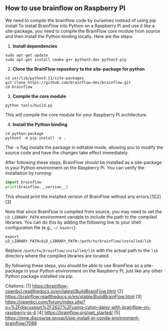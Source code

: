 ## How to use brainflow on Raspberry PI
We need to compile the brainflow code by ourselves instead of using pip install
To install BrainFlow into Python on a Raspberry Pi and use it like a site-package, you need to compile the BrainFlow core module from source and then install the Python binding locally. Here are the steps:

1. **Install dependencies**
```
sudo apt-get update
sudo apt-get install cmake g++ python3-dev python3-pip
```

2. **Clone the BrainFlow repository to the site-package for python**
```
cd usr/lib/python3.11/site-packages
git clone https://github.com/brainflow-dev/brainflow.git
cd brainflow
```

3. **Compile the core module**
```
python tools/build.py
```
This will compile the core module for your Raspberry Pi architecture.

4. **Install the Python binding**
```
cd python-package
python3 -m pip install -e .
```
The `-e` flag installs the package in editable mode, allowing you to modify the source code and have the changes take effect immediately.

After following these steps, BrainFlow should be installed as a site-package in your Python environment on the Raspberry Pi. You can verify the installation by running:

```python
import brainflow
print(brainflow.__version__)
```

This should print the installed version of BrainFlow without any errors.[1][2][3]

Note that since BrainFlow is compiled from source, you may need to set the `LD_LIBRARY_PATH` environment variable to include the path to the compiled libraries. You can do this by adding the following line to your shell configuration file (e.g., `~/.bashrc`):

```
export LD_LIBRARY_PATH=$LD_LIBRARY_PATH:/path/to/brainflow/installed/lib
```

Replace `/path/to/brainflow/installed/lib` with the actual path to the `lib` directory where the compiled libraries are located.

By following these steps, you should be able to use BrainFlow as a site-package in your Python environment on the Raspberry Pi, just like any other Python package installed via pip.

Citations:
[1] https://brainflow-openbci.readthedocs.io/en/latest/BuildBrainFlow.html
[2] https://brainflow.readthedocs.io/en/stable/BuildBrainFlow.html
[3] https://openbci.com/forum/index.php?p=%2Fdiscussion%2F2627%2Fusing-cyton-daisy-with-brainflow-on-raspberry-pi-4
[4] https://brainflow.org/get_started/
[5] https://mne.discourse.group/t/pip-install-in-conda-environment-brainflow/7088

